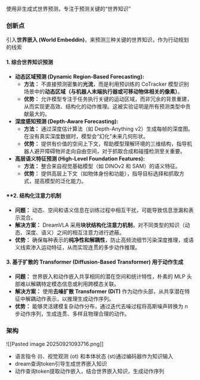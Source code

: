 使用非生成式世界预测，专注于预测关键的“世界知识”
### 创新点

引入**世界嵌入 (World Embeddin)**，来预测三种关键的世界知识，作为行动规划的线索
#### 1. 综合世界知识预测

- **动态区域预测 (Dynamic Region-Based Forecasting):**
    - **方法：** 不直接预测密集的**光流**，而是利用预训练的 CoTracker 模型识别场景中的**动态区域（与机器人末端执行器或可移动物体相关的像素）**。
    - **优势：** 允许模型专注于任务执行关键的运动区域，而非冗余的背景重建，从而实现更高效、结构化的动作推理。这被实验证明是所有预测类型中贡献最大的。
- **深度感知预测 (Depth-Aware Forecasting):**
    - **方法：** 通过深度估计算法（如 Depth-Anything v2）生成每帧的深度图。在没有真实深度数据时，模型会“幻化”未来几何形状。
    - **优势：** 提供有价值的空间上下文，帮助模型理解环境的三维结构，指导机器人避开障碍物并走向自由空间，对于抓取合成和碰撞检测至关重要。
- **高层语义特征预测 (High-Level Foundation Features):**
    - **方法：** 整合来自视觉基础模型（如 DINOv2 和 SAM）的语义特征。
    - **优势：** 提供高层上下文（如物体身份和功能），指导目标选择和抓取方式，提高模型的泛化能力。

#### **2. 结构化注意力机制

- **问题：** 动态、空间和语义信息在训练过程中相互干扰，可能导致信息泄漏和表示混合。
- **解决方案：** DreamVLA 采用**块状结构化注意力机制**，对不同类型的知识（动态、深度、语义）之间的相互注意力进行遮蔽。
- **优势：** 确保每种表示的**纯净性和解耦性**，防止高频流细节污染深度推理，或语义线索渗入运动特征，从而实现连贯的多步动作推理。
  
#### **3. 基于扩散的 Transformer (Diffusion-Based Transformer) 用于动作生成**

- **问题：** 世界嵌入和动作嵌入共享相同的潜在空间和统计特性，朴素的 MLP 头部难以解耦特定模态信息或利用跨模态关联。
- **解决方案：** 使用**去噪扩散 Transformer (DiT)** 作为动作头部，从共享潜在特征中解耦动作表示，以推理生成动作序列。
- **优势：** 能够灵活建模复杂动作分布，通过迭代去噪过程将高斯噪声转换为 n 步动作序列，生成连贯、多样且物理合理的动作。
  
### 架构
![[Pasted image 20250921093716.png]]

- 语言指令 (l)、视觉观测 (ot) 和本体状态 (st)通过编码器作为知识输入
- dream查询token引导生成世界嵌入知识
- 动作查询token提取动作嵌入，结合世界嵌入知识，生成动作序列